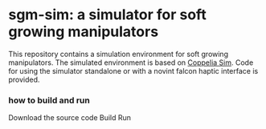 # sgm-sim: a simulator for soft growing manipulators 
This repository contains a simulation environment for soft growing manipulators. The simulated environment is based on [Coppelia Sim](http://coppeliarobotics.com "Coppelia Robotics Homepage"). Code for using the simulator standalone or with a novint falcon haptic interface is provided.

### how to build and run
Download the source code
Build
Run
